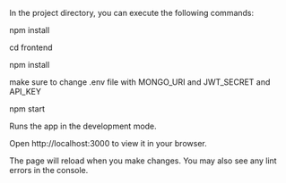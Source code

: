 In the project directory, you can execute the following commands:

npm install

cd frontend 

npm install

make sure to change .env file with MONGO_URI and JWT_SECRET and API_KEY

npm start

Runs the app in the development mode.

Open http://localhost:3000 to view it in your browser.

The page will reload when you make changes.
You may also see any lint errors in the console.
